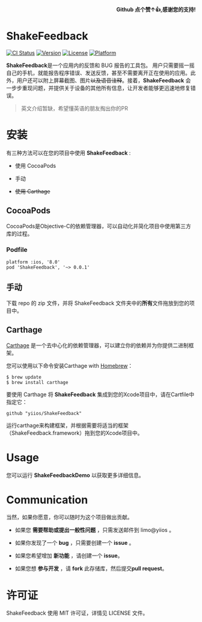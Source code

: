 <p align="right"><b>Github 点个赞↑👍,感谢您的支持!</b></p>

# ShakeFeedback
[![CI Status](https://travis-ci.org/yiios/ShakeFeedback.svg?branch=master)](https://travis-ci.org/yiios/ShakeFeedback)
[![Version](https://img.shields.io/cocoapods/v/ShakeFeedback.svg?style=flat)](http://cocoapods.org/pods/ShakeFeedback)
[![License](https://img.shields.io/cocoapods/l/ShakeFeedback.svg?style=flat)](http://cocoapods.org/pods/ShakeFeedback)
[![Platform](https://img.shields.io/cocoapods/p/ShakeFeedback.svg?style=flat)](http://cocoapods.org/pods/ShakeFeedback)

**ShakeFeedback**是一个应用内的反馈和 BUG 报告的工具包。 用户只需要摇一摇自己的手机，就能报告程序错误、发送反馈，甚至不需要离开正在使用的应用。此外，用户还可以附上屏幕截图、图片~~以及语音注释~~。接着，**ShakeFeedback** 会一步步重现问题，并提供关于设备的其他所有信息，让开发者能够更迅速地修复错误。

> 英文介绍暂缺，希望懂英语的朋友掏出你的PR


# 安装

有三种方法可以在您的项目中使用 **ShakeFeedback** :

* 使用 CocoaPods

* 手动

* ~~使用 Carthage~~


## CocoaPods
    
CocoaPods是Objective-C的依赖管理器，可以自动化并简化项目中使用第三方库的过程。


### Podfile

    platform :ios, '8.0'
    pod 'ShakeFeedback', '~> 0.0.1'

## 手动

下载 repo 的 zip 文件，并将 ShakeFeedback 文件夹中的**所有**文件拖放到您的项目中。


## Carthage

[Carthage](https://github.com/Carthage/Carthage) 是一个去中心化的依赖管理器，可以建立你的依赖并为你提供二进制框架。

您可以使用以下命令安装Carthage with [Homebrew](http://brew.sh/)：

    $ brew update
    $ brew install carthage
        
        
要使用 Carthage 将 **ShakeFeedback** 集成到您的Xcode项目中，请在Cartfile中指定它：

    github "yiios/ShakeFeedback"

运行carthage来构建框架，并根据需要将适当的框架（ShakeFeedback.framework）拖到您的Xcode项目中。

# Usage 

您可以运行 **ShakeFeedbackDemo** 以获取更多详细信息。

# Communication

当然，如果你愿意，你可以随时为这个项目做出贡献。


- 如果您 **需要帮助或提出一般性问题** ，只需发送邮件到 limo@yiios 。

- 如果你发现了一个 **bug** ，只需要创建一个 **issue**  。

- 如果您希望增加 **新功能** ，请创建一个 **issue**。

- 如果您想 **参与开发** ，请 **fork** 此存储库，然后提交**pull request**。


# 许可证

ShakeFeedback 使用 MIT 许可证，详情见 LICENSE 文件。


